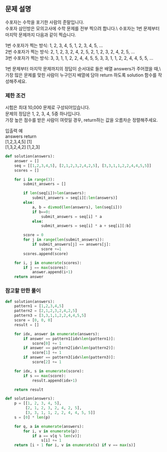 ## 문제 설명
수포자는 수학을 포기한 사람의 준말입니다.\
수포자 삼인방은 모의고사에 수학 문제를 전부 찍으려 합니다.\ 
수포자는 1번 문제부터 마지막 문제까지 다음과 같이 찍습니다.

1번 수포자가 찍는 방식: 1, 2, 3, 4, 5, 1, 2, 3, 4, 5, ...\
2번 수포자가 찍는 방식: 2, 1, 2, 3, 2, 4, 2, 5, 2, 1, 2, 3, 2, 4, 2, 5, ...\
3번 수포자가 찍는 방식: 3, 3, 1, 1, 2, 2, 4, 4, 5, 5, 3, 3, 1, 1, 2, 2, 4, 4, 5, 5, ...

1번 문제부터 마지막 문제까지의 정답이 순서대로 들은 배열 answers가 주어졌을 때,\ 
가장 많은 문제를 맞힌 사람이 누구인지 배열에 담아 return 하도록 solution 함수를 작성해주세요.

### 제한 조건
시험은 최대 10,000 문제로 구성되어있습니다.\
문제의 정답은 1, 2, 3, 4, 5중 하나입니다.\
가장 높은 점수를 받은 사람이 여럿일 경우, return하는 값을 오름차순 정렬해주세요.

입출력 예\
answers	return\
[1,2,3,4,5]	[1]\
[1,3,2,4,2]	[1,2,3]


```python
def solution(answers):
    answer = []
    seq = [[1,2,3,4,5], [2,1,2,3,2,4,2,5], [3,3,1,1,2,2,4,4,5,5]]
    scores = [] 

    for i in range(3):
        submit_answers = []

        if len(seq[i])>len(answers):
            submit_answers = seq[i][:len(answers)]
        else:
            a, b = divmod(len(answers), len(seq[i]))
            if b==0:
                submit_answers = seq[i] * a 
            else:
                submit_answers = seq[i] * a + seq[i][:b]

        score = 0 
        for j in range(len(submit_answers)):
            if submit_answers[j] == answers[j]:
                score +=1
        scores.append(score)

    for i, j in enumerate(scores):
        if j == max(scores):
            answer.append(i+1)
    return answer
```

### 참고할 만한 풀이


```python
def solution(answers):
    pattern1 = [1,2,3,4,5]
    pattern2 = [2,1,2,3,2,4,2,5]
    pattern3 = [3,3,1,1,2,2,4,4,5,5]
    score = [0, 0, 0]
    result = []

    for idx, answer in enumerate(answers):
        if answer == pattern1[idx%len(pattern1)]:
            score[0] += 1
        if answer == pattern2[idx%len(pattern2)]:
            score[1] += 1
        if answer == pattern3[idx%len(pattern3)]:
            score[2] += 1

    for idx, s in enumerate(score):
        if s == max(score):
            result.append(idx+1)

    return result
```


```python
def solution(answers):
    p = [[1, 2, 3, 4, 5],
         [2, 1, 2, 3, 2, 4, 2, 5],
         [3, 3, 1, 1, 2, 2, 4, 4, 5, 5]]
    s = [0] * len(p)

    for q, a in enumerate(answers):
        for i, v in enumerate(p):
            if a == v[q % len(v)]:
                s[i] += 1
    return [i + 1 for i, v in enumerate(s) if v == max(s)]
```
